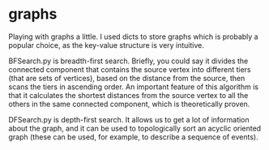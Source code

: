 # graphs
Playing with graphs a little.
I used dicts to store graphs which is probably a popular choice, as the key-value structure is very intuitive.


BFSearch.py is breadth-first search. 
Briefly, you could say it divides the connected component that contains the source vertex into different tiers (that are sets of vertices), based on the distance from the source, then scans the tiers in ascending order. An important feature of this algorithm is that it calculates the shortest distances from the source vertex to all the others in the same connected component, which is theoretically proven.


DFSearch.py is depth-first search. It allows us to get a lot of information about the graph, and it can be used to topologically sort an acyclic oriented graph (these can be used, for example, to describe a sequence of events).
